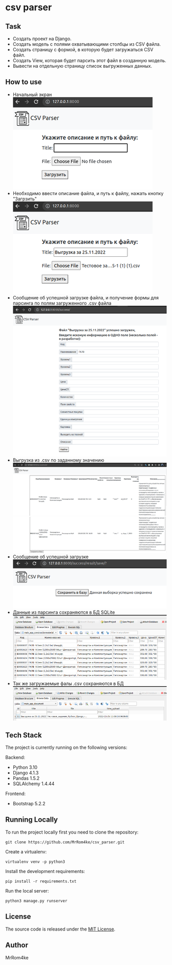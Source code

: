 # csv parser


## Task

* Создать проект на Django.
* Создать модель с полями охватывающими столбцы из CSV файла.
* Создать страницу с формой, в которую будет загружаться CSV файл.
* Создать View, которая будет парсить этот файл в созданную модель.
* Вывести на отдельную страницу список выгруженных данных.

## How to use
* Начальный экран <br>
![Image alt](https://github.com/MrRom4ke/csv_parser/raw/main/static/Screenshot%20from%202022-11-25%2015-07-35.png)
* Необходимо ввести описание файла, и путь к файлу, нажать кнопку "Загрзить" <br>
![Image alt](https://github.com/MrRom4ke/csv_parser/blob/95a707df67fd8a6fa798c9fabea4e6baa73aad2e/static/Screenshot%20from%202022-11-25%2015-08-10.png)
* Сообщение об успешной загрузке файла, и получение формы для парсинга по полям загруженного .csv файла <br>
![Image alt](https://github.com/MrRom4ke/csv_parser/blob/95a707df67fd8a6fa798c9fabea4e6baa73aad2e/static/Screenshot%20from%202022-11-25%2015-09-05.png)
* Выгрузка из .csv по заданному значению <br>
![Image alt](https://github.com/MrRom4ke/csv_parser/blob/95a707df67fd8a6fa798c9fabea4e6baa73aad2e/static/Screenshot%20from%202022-11-25%2015-09-52.png)
![Image alt](https://github.com/MrRom4ke/csv_parser/blob/95a707df67fd8a6fa798c9fabea4e6baa73aad2e/static/Screenshot%20from%202022-11-25%2015-10-08.png)
* Сообщение об успешной загрузке <br>
![Image alt](https://github.com/MrRom4ke/csv_parser/blob/95a707df67fd8a6fa798c9fabea4e6baa73aad2e/static/Screenshot%20from%202022-11-25%2015-10-26.png)
* Данные из парсинга сохраняются в БД SQLite <br>
![Image alt](https://github.com/MrRom4ke/csv_parser/blob/95a707df67fd8a6fa798c9fabea4e6baa73aad2e/static/Screenshot%20from%202022-11-25%2015-11-12.png)
* Так же загружаемые фалы .csv сохраняются в БД <br>
![Image alt](https://github.com/MrRom4ke/csv_parser/blob/95a707df67fd8a6fa798c9fabea4e6baa73aad2e/static/Screenshot%20from%202022-11-25%2015-11-59.png)
## Tech Stack

The project is currently running on the following versions:

Backend:
* Python 3.10
* Django 4.1.3
* Pandas 1.5.2
* SQLAlchemy 1.4.44

Frontend:
* Bootstrap 5.2.2

## Running Locally

To run the project locally first you need to clone the repository:
```
git clone https://github.com/MrRom4ke/csv_parser.git
```
Create a virtualenv:
```
virtualenv venv -p python3
```
Install the development requirements:
```
pip install -r requirements.txt
```
Run the local server:
```
python3 manage.py runserver
```
## License
The source code is released under the [MIT License](https://github.com/vitorfs/parsifal/blob/master/LICENSE).
## Author
MrRom4ke

